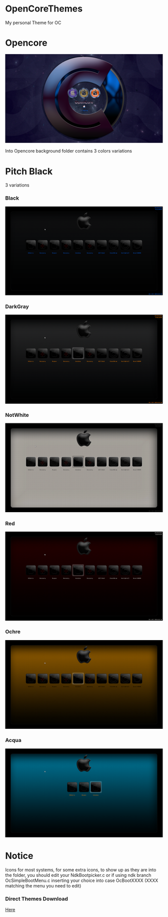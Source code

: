 # OpenCoreThemes

My personal Theme for OC

# Opencore
![Screenshot](Opencore/screenshot.png)

Into Opencore background folder contains 3 colors variations

# Pitch Black 
3 variations

### Black
![Screenshot](PitchBlack/Black/ScreenShot.png)

### DarkGray
![Screenshot](PitchBlack/DarkGray/ScreenShot.png)

### NotWhite
![Screenshot](PitchBlack/NotWhite/ScreenShot.png)

### Red
![Screenshot](PitchBlack/Red/ScreenShot.png)

### Ochre
![Screenshot](PitchBlack/Ochre/ScreenShot.png)

### Acqua
![Screenshot](PitchBlack/Acqua/ScreenShot.png)


# Notice 
Icons for most systems, 
for some extra icons, to show up as they are into the folder, 
you should edit your NdkBootpicker.c or if using ndk branch OcSimpleBootMenu.c
inserting your choice into case OcBootXXXX (XXXX matching the menu you need to edit)

### Direct Themes Download
[Here](https://github.com/HelmoHass/OpenCoreThemes/releases/)
